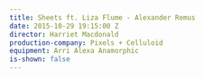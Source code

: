 ```yaml
---
title: Sheets ft. Liza Flume - Alexander Remus
date: 2015-10-29 19:15:00 Z
director: Harriet Macdonald
production-company: Pixels + Celluloid
equipment: Arri Alexa Anamorphic
is-shown: false
---
```


